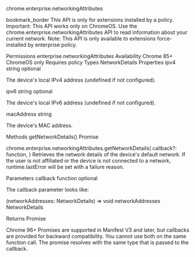 chrome.enterprise.networkingAttributes 

bookmark_border
This API is only for extensions installed by a policy.
Important: This API works only on ChromeOS.
Use the chrome.enterprise.networkingAttributes API to read information about your current network. Note: This API is only available to extensions force-installed by enterprise policy.

Permissions
enterprise.networkingAttributes
Availability
Chrome 85+ ChromeOS only Requires policy
Types
NetworkDetails
Properties
ipv4
string optional

The device's local IPv4 address (undefined if not configured).

ipv6
string optional

The device's local IPv6 address (undefined if not configured).

macAddress
string

The device's MAC address.

Methods
getNetworkDetails()
Promise

chrome.enterprise.networkingAttributes.getNetworkDetails(
  callback?: function,
)
Retrieves the network details of the device's default network. If the user is not affiliated or the device is not connected to a network, runtime.lastError will be set with a failure reason.

Parameters
callback
function optional

The callback parameter looks like:


(networkAddresses: NetworkDetails) => void
networkAddresses
NetworkDetails

Returns
Promise<NetworkDetails>

Chrome 96+
Promises are supported in Manifest V3 and later, but callbacks are provided for backward compatibility. You cannot use both on the same function call. The promise resolves with the same type that is passed to the callback.